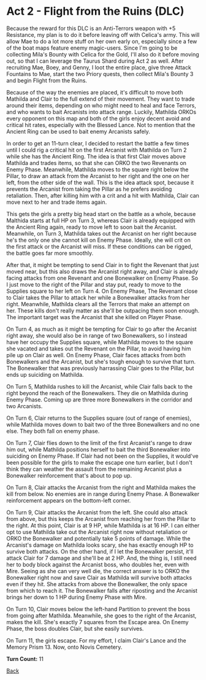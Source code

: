 # Act 2 - Flight from the Ruins (DLC)

Because the reward for this DLC is an Anti-Terrors weapon with +5 Resistance, my plan is to do it before leaving off with Celica's army. This will allow Mae to do a lot more stuff on her own early on, especially since a few of the boat maps feature enemy magic-users. Since I'm going to be collecting Mila's Bounty with Celica for the Gold, I'll also do it before moving out, so that I can leverage the Taurus Shard during Act 2 as well. After recruiting Mae, Boey, and Genny, I loot the entire place, give three Attack Fountains to Mae, start the two Priory quests, then collect Mila's Bounty 3 and begin Flight from the Ruins.

Because of the way the enemies are placed, it's difficult to move both Mathilda and Clair to the full extend of their movement. They want to trade around their items, depending on who might need to heal and face Terrors, and who wants to bait Arcanists into attack range. Luckily, Mathilda ORKOs every opponent on this map and both of the girls enjoy decent avoid and critical hit rates, especially with the Blessed Lance. Not to mention that the Ancient Ring can be used to bait enemy Arcanists safely.

In order to get an 11-turn clear, I decided to restart the battle a few times until I could rig a critical hit on the first Arcanist with Mathilda on Turn 2 while she has the Ancient Ring. The idea is that first Clair moves above Mathilda and trades items, so that she can ORKO the two Revenants on Enemy Phase. Meanwhile, Mathilda moves to the square right below the Pillar, to draw an attack from the Arcanist to her right and the one on her left, from the other side of the wall. This is the idea attack spot, because it prevents the Arcanist from taking the Pillar as he prefers avoiding retaliation. Then, after killing him with a crit and a hit with Mathilda, Clair can move next to her and trade items again.

This gets the girls a pretty big head start on the battle as a whole, because Malthida starts at full HP on Turn 3, whereas Clair is already equipped with the Ancient Ring again, ready to move left to soon bait the Arcanist. Meanwhile, on Turn 3, Mathilda takes out the Arcanist on her right because he's the only one she cannot kill on Enemy Phase. Ideally, she will crit on the first attack or the Arcanist will miss. If these conditions can be rigged, the battle goes far more smoothly.

After that, it might be tempting to send Clair in to fight the Revenant that just moved near, but this also draws the Arcanist right away, and Clair is already facing attacks from one Revenant and one Bonewalker on Enemy Phase. So I just move to the right of the Pillar and stay put, ready to move to the Supplies square to her left on Turn 4. On Enemy Phase, The Revenant close to Clair takes the Pillar to attack her while a Bonewalker attacks from her right. Meanwhile, Mathilda clears all the Terrors that make an attempt on her. These kills don't really matter as she'll be outpacing them soon enough. The important target was the Arcanist that she killed on Player Phase.

On Turn 4, as much as it might be tempting for Clair to go after the Arcanist right away, she would also be in range of two Bonewalkers, so I instead have her occupy the Supplies square, while Mathilda moves to the square she vacated and takes out the Revenant on the Pillar, to avoid having him pile up on Clair as well. On Enemy Phase, Clair faces attacks from both Bonewalkers and the Arcanist, but she's tough enough to survive that turn. The Bonewalker that was previously harrassing Clair goes to the Pillar, but ends up suiciding on Mathilda.

On Turn 5, Mathilda rushes to kill the Arcanist, while Clair falls back to the right beyond the reach of the Bonewalkers. They die on Mathilda during Enemy Phase. Coming up are three more Bonewalkers in the corridor and two Arcanists.

On Turn 6, Clair returns to the Supplies square (out of range of enemies), while Mathilda moves down to bait two of the three Bonewalkers and no one else. They both fall on enemy phase.

On Turn 7, Clair flies down to the limit of the first Arcanist's range to draw him out, while Mathilda positions herself to bait the third Bonewalker into suiciding on Enemy Phase. If Clair had not been on the Supplies, it would've been possible for the girls to make the escape one turn earlier, but I don't think they can weather the assault from the remaining Arcanist plus a Bonewalker reinforcement that's about to pop up.

On Turn 8, Clair attacks the Arcanist from the right and Mathilda makes the kill from below. No enemies are in range during Enemy Phase. A Bonewalker reinforcement appears on the bottom-left corner.

On Turn 9, Clair attacks the Arcanist from the left. She could also attack from above, but this keeps the Arcanist from reaching her from the Pillar to the right. At this point, Clair is at 9 HP, while Mathilda is at 16 HP. I can either opt to use Mathilda take out the Arcanist right now without retaliation or ORKO the Bonewalker and potentially take 5 points of damage. While the Arcanist's damage on Mathilda looks scary, she has exactly enough HP to survive both attacks. On the other hand, if I let the Bonewalker persist, it'll attack Clair for 7 damage and she'll be at 2 HP. And, the thing is, I still need her to body block against the Arcanist boss, who doubles her, even with Mire. Seeing as she can very well die, the correct answer is to ORKO the Bonewalker right now and save Clair as Mathilda will survive both attacks even if they hit. She attacks from above the Bonewalker, the only space from which to reach it. The Bonewalker falls after riposting and the Arcanist brings her down to 1 HP during Enemy Phase with Mire.

On Turn 10, Clair moves below the left-hand Partition to prevent the boss from going after Mathilda. Meanwhile, she goes to the right of the Arcanist, makes the kill. She's exactly 7 squares from the Escape area. On Enemy Phase, the boss doubles Clair, but she easily survives.

On Turn 11, the girls escape. For my effort, I claim Clair's Lance and the Memory Prism 13. Now, onto Novis Cemetery.

**Turn Count:** 11

[Back](README.md)